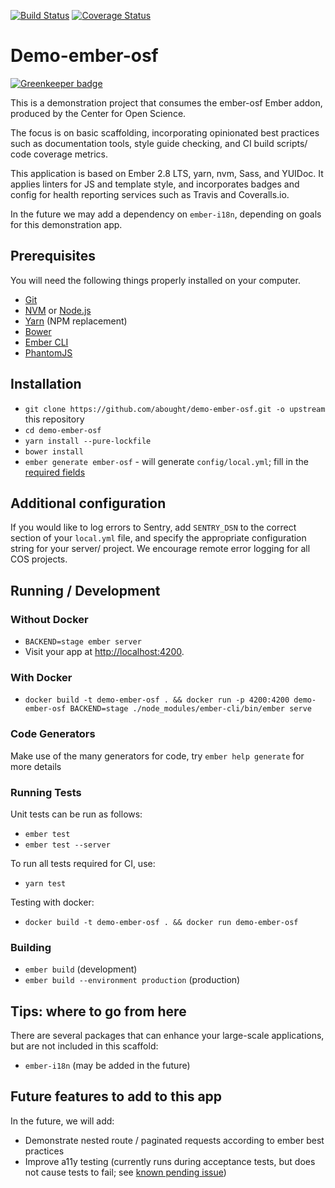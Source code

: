 [![Build Status](https://travis-ci.org/abought/demo-ember-osf.svg?branch=develop)](https://travis-ci.org/abought/demo-ember-osf)
[![Coverage Status](https://coveralls.io/repos/github/abought/demo-ember-osf/badge.svg?branch=develop)](https://coveralls.io/github/abought/demo-ember-osf?branch=develop)

# Demo-ember-osf

[![Greenkeeper badge](https://badges.greenkeeper.io/binoculars/ember-guid-routing.svg)](https://greenkeeper.io/)

This is a demonstration project that consumes the ember-osf Ember addon, produced by the Center for Open Science.

The focus is on basic scaffolding, incorporating opinionated best practices such as documentation tools, style guide 
checking, and CI build scripts/ code coverage metrics. 

This application is based on Ember 2.8 LTS, yarn, nvm, Sass, and YUIDoc.  It applies linters for JS and template style, 
and incorporates badges and config for health reporting services such as Travis and Coveralls.io.

In the future we may add a dependency on `ember-i18n`, depending on goals for this demonstration app.

## Prerequisites

You will need the following things properly installed on your computer.

* [Git](http://git-scm.com/)
* [NVM](https://github.com/creationix/nvm) or [Node.js](http://nodejs.org/)
* [Yarn](https://yarnpkg.com/en/docs/install) (NPM replacement)
* [Bower](http://bower.io/)
* [Ember CLI](http://ember-cli.com/)
* [PhantomJS](http://phantomjs.org/)

## Installation

* `git clone https://github.com/abought/demo-ember-osf.git -o upstream` this repository
* `cd demo-ember-osf`
* `yarn install --pure-lockfile`
* `bower install`
* `ember generate ember-osf` - will generate `config/local.yml`; fill in the
 [required fields](https://github.com/CenterForOpenScience/ember-osf#configuration)

 
## Additional configuration
If you would like to log errors to Sentry, add `SENTRY_DSN` to the correct section of your `local.yml` file, and 
specify the appropriate configuration string for your server/ project. We encourage remote error logging for all COS 
projects.
 
## Running / Development

### Without Docker
* `BACKEND=stage ember server`
* Visit your app at [http://localhost:4200](http://localhost:4200).

### With Docker
* `docker build -t demo-ember-osf . && docker run -p 4200:4200 demo-ember-osf BACKEND=stage ./node_modules/ember-cli/bin/ember serve`

### Code Generators

Make use of the many generators for code, try `ember help generate` for more details

### Running Tests

Unit tests can be run as follows:
* `ember test`
* `ember test --server`

To run all tests required for CI, use:
* `yarn test`

Testing with docker:
* `docker build -t demo-ember-osf . && docker run demo-ember-osf`

### Building

* `ember build` (development)
* `ember build --environment production` (production)


## Tips: where to go from here
There are several packages that can enhance your large-scale applications, but are not included in this scaffold:
- `ember-i18n` (may be added in the future)

## Future features to add to this app
In the future, we will add:
- Demonstrate nested route / paginated requests according to ember best practices
- Improve a11y testing (currently runs during acceptance tests, but does not cause tests to fail; 
  see [known pending issue](https://github.com/ember-a11y/ember-a11y-testing/issues/47))
